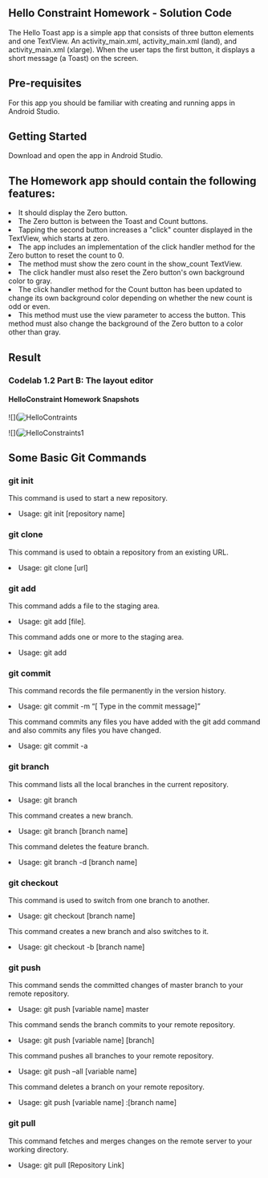 ## Hello Constraint Homework - Solution Code

The Hello Toast app is a simple app that consists of three button elements and one TextView. An activity_main.xml, activity_main.xml (land), and activity_main.xml (xlarge). When the user taps the first button, it displays a short message (a Toast) on the screen.


## Pre-requisites

For this app you should be familiar with creating and running apps in Android Studio.

## Getting Started

Download and open the app in Android Studio.

## The Homework app should contain the following features:

<li>It should display the Zero button.

<li>The Zero button is between the Toast and Count buttons.

<li>Tapping the second button increases a "click" counter displayed in the TextView, which starts at zero.

<li>The app includes an implementation of the click handler method for the Zero button to reset the count to 0.

<li>The method must show the zero count in the show_count TextView.

<li>The click handler must also reset the Zero button's own background color to gray.

<li>The click handler method for the Count button has been updated to change its own background color depending on whether the new count is odd or even.

<li>This method must use the view parameter to access the button.
This method must also change the background of the Zero button to a color other than gray.


## Result

### Codelab 1.2 Part B: The layout editor  

#### HelloConstraint Homework Snapshots

![](![HelloContraints](https://user-images.githubusercontent.com/71744867/96859596-4200dc00-1494-11eb-8c15-ccc6e17a32ec.png)

![](![HelloConstraints1](https://user-images.githubusercontent.com/71744867/96859884-a2901900-1494-11eb-8747-ae28edadde1d.png)


## Some Basic Git Commands

### git init

This command is used to start a new repository.

<li>Usage: git init [repository name]

### git clone

This command is used to obtain a repository from an existing URL.
<li>Usage: git clone [url]

### git add

This command adds a file to the staging area.

<li>Usage: git add [file].

This command adds one or more to the staging area.
<li>Usage: git add


### git commit

This command records the file permanently in the version history.

<li>Usage: git commit -m “[ Type in the commit message]”

This command commits any files you have added with the git add command and also commits any files you have changed.

<li>Usage: git commit -a  


### git branch

This command lists all the local branches in the current repository.

<li>Usage: git branch

This command creates a new branch.

<li>Usage: git branch [branch name]

This command deletes the feature branch.

<li>Usage: git branch -d [branch name]


### git checkout
This command is used to switch from one branch to another.

<li>Usage: git checkout [branch name]

This command creates a new branch and also switches to it.

<li>Usage: git checkout -b [branch name]


### git push

This command sends the committed changes of master branch to your remote repository.

<li>Usage: git push [variable name] master

This command sends the branch commits to your remote repository.

<li>Usage: git push [variable name] [branch]

This command pushes all branches to your remote repository.

<li>Usage: git push –all [variable name]

This command deletes a branch on your remote repository.

<li>Usage: git push [variable name] :[branch name]


### git pull

This command fetches and merges changes on the remote server to your working directory.

<li>Usage: git pull [Repository Link]
